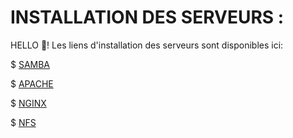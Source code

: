 # INSTALLATION DES SERVEURS :
HELLO 👋! Les liens d'installation des  serveurs sont disponibles ici:

$ [SAMBA](https://github.com/fetraandri/SYS_SERVEUR/blob/2bb3d935b64a15b7ef4a4567eb9f1346a3826a41/SAMBA/Readme.md) 

$ [APACHE](https://github.com/fetraandri/SYS_SERVEUR/blob/ec532abe3d8c0dee2a7901545fd76fb6362d7438/APACHE/Readme.md) 

$ [NGINX](https://github.com/fetraandri/SYS_SERVEUR/blob/215c266cd3acaf57ea19987a752840d5dc45535b/NGINX/Readme.md)

$ [NFS](https://github.com/fetraandri/SYS_SERVEUR/blob/38febd21465cebef07210e1bbebf64cea0d02ef6/NFS/Readme.md) 
